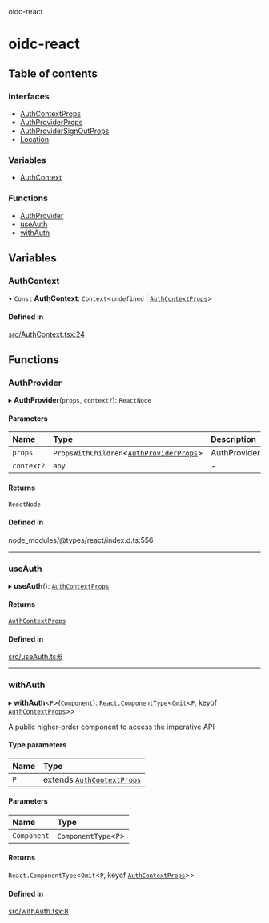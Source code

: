 oidc-react

# oidc-react

## Table of contents

### Interfaces

- [AuthContextProps](interfaces/AuthContextProps.md)
- [AuthProviderProps](interfaces/AuthProviderProps.md)
- [AuthProviderSignOutProps](interfaces/AuthProviderSignOutProps.md)
- [Location](interfaces/Location.md)

### Variables

- [AuthContext](README.md#authcontext)

### Functions

- [AuthProvider](README.md#authprovider)
- [useAuth](README.md#useauth)
- [withAuth](README.md#withauth)

## Variables

### AuthContext

• `Const` **AuthContext**: `Context`<`undefined` \| [`AuthContextProps`](interfaces/AuthContextProps.md)\>

#### Defined in

[src/AuthContext.tsx:24](https://github.com/bjerkio/oidc-react/blob/main/src/AuthContext.tsx#L24)

## Functions

### AuthProvider

▸ **AuthProvider**(`props`, `context?`): `ReactNode`

#### Parameters

| Name | Type | Description |
| :------ | :------ | :------ |
| `props` | `PropsWithChildren`<[`AuthProviderProps`](interfaces/AuthProviderProps.md)\> | AuthProviderProps |
| `context?` | `any` | - |

#### Returns

`ReactNode`

#### Defined in

node_modules/@types/react/index.d.ts:556

___

### useAuth

▸ **useAuth**(): [`AuthContextProps`](interfaces/AuthContextProps.md)

#### Returns

[`AuthContextProps`](interfaces/AuthContextProps.md)

#### Defined in

[src/useAuth.ts:6](https://github.com/bjerkio/oidc-react/blob/main/src/useAuth.ts#L6)

___

### withAuth

▸ **withAuth**<`P`\>(`Component`): `React.ComponentType`<`Omit`<`P`, keyof [`AuthContextProps`](interfaces/AuthContextProps.md)\>\>

A public higher-order component to access the imperative API

#### Type parameters

| Name | Type |
| :------ | :------ |
| `P` | extends [`AuthContextProps`](interfaces/AuthContextProps.md) |

#### Parameters

| Name | Type |
| :------ | :------ |
| `Component` | `ComponentType`<`P`\> |

#### Returns

`React.ComponentType`<`Omit`<`P`, keyof [`AuthContextProps`](interfaces/AuthContextProps.md)\>\>

#### Defined in

[src/withAuth.tsx:8](https://github.com/bjerkio/oidc-react/blob/main/src/withAuth.tsx#L8)

